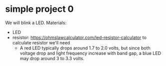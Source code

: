 # simple project 0

We will blink a LED.
Materials:
* LED
* resistor: https://ohmslawcalculator.com/led-resistor-calculator to calculate resistor we'll need
	* A red LED typically drops around 1.7 to 2.0 volts, but since both voltage drop and light frequency increase with band gap, a blue LED may drop around 3 to 3.3 volts.

